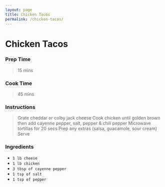 ```yaml
---
layout: page
title: Chicken Tacos
permalink: /chicken-tacos/
---
```

<link rel="stylesheet" href="/recipes-md/local.css">
<!-- <link rel="stylesheet" href="local.css"> -->

# Chicken Tacos

### Prep Time
> 15 mins

### Cook Time 
> 45 mins

### Instructions
> Grate cheddar or colby jack cheese
> Cook chicken until golden brown then add cayenne pepper, salt, pepper & chili pepper
> Microwave tortillas for 20 secs
> Prep any extras (salsa, guacamole, sour cream)
> Serve 


### Ingredients 

- `1 lb cheese`
- `1 lb chicken`
- `3 tbsp of cayenne pepper`
- `1 tsp of salt`
- `1 tsp of pepper`

<!-- todo add Image -->
<!-- ![Chicken tacos](https://) -->